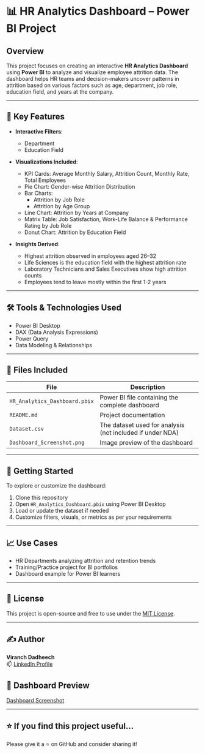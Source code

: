# 📊 HR Analytics Dashboard – Power BI Project

## Overview
This project focuses on creating an interactive **HR Analytics Dashboard** using **Power BI** to analyze and visualize employee attrition data. The dashboard helps HR teams and decision-makers uncover patterns in attrition based on various factors such as age, department, job role, education field, and years at the company.

---

## 📌 Key Features

- **Interactive Filters**:
  - Department
  - Education Field

- **Visualizations Included**:
  - KPI Cards: Average Monthly Salary, Attrition Count, Monthly Rate, Total Employees
  - Pie Chart: Gender-wise Attrition Distribution
  - Bar Charts: 
    - Attrition by Job Role
    - Attrition by Age Group
  - Line Chart: Attrition by Years at Company
  - Matrix Table: Job Satisfaction, Work-Life Balance & Performance Rating by Job Role
  - Donut Chart: Attrition by Education Field

- **Insights Derived**:
  - Highest attrition observed in employees aged 26–32
  - Life Sciences is the education field with the highest attrition rate
  - Laboratory Technicians and Sales Executives show high attrition counts
  - Employees tend to leave mostly within the first 1-2 years

---

## 🛠 Tools & Technologies Used

- Power BI Desktop
- DAX (Data Analysis Expressions)
- Power Query
- Data Modeling & Relationships

---

## 📁 Files Included

| File | Description |
|------|-------------|
| `HR_Analytics_Dashboard.pbix` | Power BI file containing the complete dashboard |
| `README.md` | Project documentation |
| `Dataset.csv` | The dataset used for analysis (not included if under NDA) |
| `Dashboard_Screenshot.png` | Image preview of the dashboard |

---

## 🚀 Getting Started

To explore or customize the dashboard:

1. Clone this repository
2. Open `HR_Analytics_Dashboard.pbix` using Power BI Desktop
3. Load or update the dataset if needed
4. Customize filters, visuals, or metrics as per your requirements

---

## 📈 Use Cases

- HR Departments analyzing attrition and retention trends
- Training/Practice project for BI portfolios
- Dashboard example for Power BI learners

---

## 📃 License

This project is open-source and free to use under the [MIT License](LICENSE).

---

## ✍️ Author

**Viranch Dadheech**  
📫 [LinkedIn Profile](https://www.linkedin.com/in/viranch-dadheech08/)  
## 📸 Dashboard Preview

[Dashboard Screenshot](https://github.com/viranch08/HR-Analytics-Dashboard/blob/main/dashboard.png)

---

## ⭐️ If you find this project useful...
Please give it a ⭐️ on GitHub and consider sharing it!

